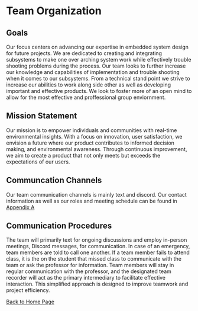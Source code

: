 # Team Organization

## Goals

Our focus centers on advancing our expertise in embedded system design for future projects. We are dedicated to creating and integrating subsystems to make one over arching system work while effectively trouble shooting problems during the process. Our team looks to further increase our knowledge and capabilities of implementation and trouble shooting when it comes to our subsystems. From a technical stand point we strive to increase our abilities to work along side other as well as developing important and effective products. We look to foster more of an open mind to allow for the most effective and proffessional group enviornment.

## Mission Statement

Our mission is to empower individuals and communities with real-time environmental insights. With a focus on innovation, user satisfaction, we envision a future where our product contributes to informed decision making, and environmental awareness. Through continuous improvement, we aim to create a product that not only meets but exceeds the expectations of our users. 

## Communcation Channels 

Our team communication channels is mainly text and discord. Our contact information as well as our roles and meeting schedule can be found in [Appendix A](/Appendix_A.md)

## Communication Procedures

The team will primarily text for ongoing discussions and employ in-person meetings, Discord messages, for communication. In case of an emergency, team members are told to call one another. If a team member fails to attend class, it is the on the student that missed class to communicate with the team or ask the professor for information. Team members will stay in regular communication with the professor, and the designated team recorder will act as the primary intermediary to facilitate effective interaction. This simplified approach is designed to improve teamwork and project efficiency.


[Back to Home Page](/index.md)

